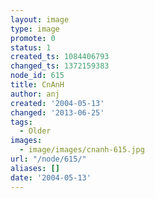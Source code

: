 ```yaml
---
layout: image
type: image
promote: 0
status: 1
created_ts: 1084406793
changed_ts: 1372159383
node_id: 615
title: CnAnH
author: anj
created: '2004-05-13'
changed: '2013-06-25'
tags:
  - Older
images:
  - image/images/cnanh-615.jpg
url: "/node/615/"
aliases: []
date: '2004-05-13'
---
```


